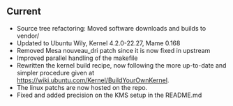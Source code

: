 Current
-------


- Source tree refactoring: Moved software downloads and builds to vendor/
- Updated to Ubuntu Wily, Kernel 4.2.0-22.27, Mame 0.168
- Removed Mesa nouveau_dri patch since it is now fixed in upstream
- Improved parallel handling of the makefile
- Rewritten the kernel build recipe, now following the more 
  up-to-date and simpler procedure given at 
  <https://wiki.ubuntu.com/Kernel/BuildYourOwnKernel>. 
- The linux patchs are now hosted on the repo.
- Fixed and added precision on the KMS setup in the README.md
